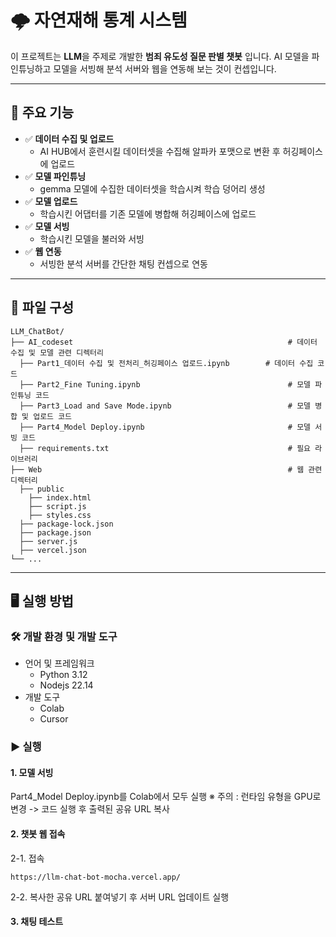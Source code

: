 # 🌩 자연재해 통계 시스템

이 프로젝트는 **LLM**을 주제로 개발한 **범죄 유도성 질문 판별 챗봇** 입니다. AI 모델을 파인튜닝하고 모델을 서빙해 분석 서버와 웹을 연동해 보는 것이 컨셉입니다.

---

## 📌 주요 기능

- ✅ **데이터 수집 및 업로드**
  - AI HUB에서 훈련시킬 데이터셋을 수집해 알파카 포맷으로 변환 후 허깅페이스에 업로드
- ✅ **모델 파인튜닝**
  - gemma 모델에 수집한 데이터셋을 학습시켜 학습 덩어리 생성
- ✅ **모델 업로드**
  - 학습시킨 어댑터를 기존 모델에 병합해 허깅페이스에 업로드
- ✅ **모델 서빙**
  - 학습시킨 모델을 불러와 서빙
- ✅ **웹 연동**
  - 서빙한 분석 서버를 간단한 채팅 컨셉으로 연동
  
---

## 📁 파일 구성
```
LLM_ChatBot/
├── AI_codeset                                                # 데이터 수집 및 모델 관련 디렉터리
  ├── Part1_데이터 수집 및 전처리_허깅페이스 업로드.ipynb        # 데이터 수집 코드
  ├── Part2_Fine Tuning.ipynb                                 # 모델 파인튜닝 코드
  ├── Part3_Load and Save Mode.ipynb                          # 모델 병합 및 업로드 코드
  ├── Part4_Model Deploy.ipynb                                # 모델 서빙 코드
  ├── requirements.txt                                        # 필요 라이브러리
├── Web                                                       # 웹 관련 디렉터리
  ├── public                                                  
    ├── index.html                                            
    ├── script.js                                             
    ├── styles.css                                             
  ├── package-lock.json                                       
  ├── package.json                                            
  ├── server.js                                               
  ├── vercel.json                                             
└── ...
```

---

## 🖥️ 실행 방법

### 🛠️ 개발 환경 및 개발 도구
- 언어 및 프레임워크
  - Python 3.12
  - Nodejs 22.14
- 개발 도구
  - Colab
  - Cursor

### ▶️ 실행
#### 1. 모델 서빙
Part4_Model Deploy.ipynb를 Colab에서 모두 실행
※ 주의 : 런타임 유형을 GPU로 변경
-> 코드 실행 후 출력된 공유 URL 복사

#### 2. 챗봇 웹 접속
2-1. 접속
```
https://llm-chat-bot-mocha.vercel.app/
```
2-2. 복사한 공유 URL 붙여넣기 후 서버 URL 업데이트 실행

#### 3. 채팅 테스트
